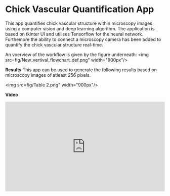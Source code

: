 # Chick Vascular Quantification App

This app quantifies chick vascular structure within microscopy images using a computer vision and deep learning algorithm. The application is based on tkinter UI and utilises Tensorflow for the neural network. Furthemore the ability to connect a microscopy camera has been added to quantify the chick vascular structure real-time.

An voerview of the workflow is given by the figure underneath:
<img src=fig/New_vertival_flowchart_def.png" width="900px"/> 

**Results**
This app can be used to generate the following results based on microscopy images of atleast 256 pixels.

<img src=fig/Table 2.png" width="900px"/> 

**Video**
<div style="padding:56.25% 0 0 0;position:relative;"><iframe src="https://player.vimeo.com/video/1018050755?badge=0&amp;autopause=0&amp;player_id=0&amp;app_id=58479" frameborder="0" allow="autoplay; fullscreen; picture-in-picture; clipboard-write" style="position:absolute;top:0;left:0;width:100%;height:100%;" title="Thesis Movie"></iframe></div><script src="https://player.vimeo.com/api/player.js"></script>